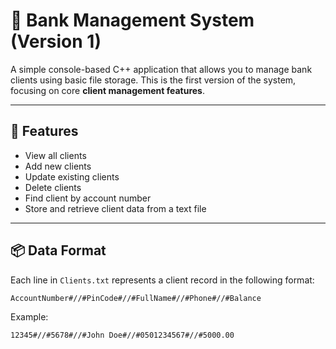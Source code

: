 # 🏦 Bank Management System (Version 1)

A simple console-based C++ application that allows you to manage bank clients using basic file storage. This is the first version of the system, focusing on core **client management features**.

---

## 📌 Features

- View all clients
- Add new clients
- Update existing clients
- Delete clients
- Find client by account number
- Store and retrieve client data from a text file

---

## 📦 Data Format

Each line in `Clients.txt` represents a client record in the following format:
```
AccountNumber#//#PinCode#//#FullName#//#Phone#//#Balance
```

Example:
```
12345#//#5678#//#John Doe#//#0501234567#//#5000.00
```
